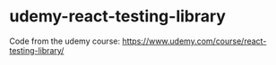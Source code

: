 # udemy-react-testing-library

Code from the udemy course: https://www.udemy.com/course/react-testing-library/
